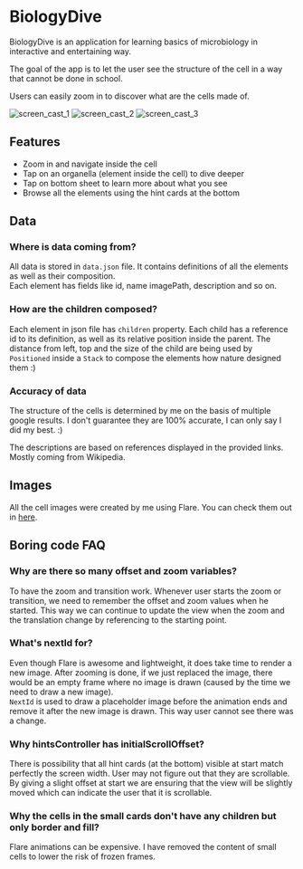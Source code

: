 # BiologyDive

BiologyDive is an application for learning basics of microbiology in interactive and entertaining way.

The goal of the app is to let the user see the structure of the cell in a way that cannot be done in school.

Users can easily zoom in to discover what are the cells made of.

![screen_cast_1](https://user-images.githubusercontent.com/16286046/55671845-a8afac00-5894-11e9-813c-1de2489e30db.gif) 
![screen_cast_2](https://user-images.githubusercontent.com/16286046/55671846-ab120600-5894-11e9-8e48-401917ff6c4d.gif) 
![screen_cast_3](https://user-images.githubusercontent.com/16286046/55671847-ad746000-5894-11e9-9832-8ff913f9238c.gif) 

## Features
* Zoom in and navigate inside the cell
* Tap on an organella (element inside the cell) to dive deeper
* Tap on bottom sheet to learn more about what you see
* Browse all the elements using the hint cards at the bottom

## Data
### Where is data coming from?
All data is stored in `data.json` file. It contains definitions of all the elements as well as their composition.  
Each element has fields like id, name imagePath, description and so on.  

### How are the children composed?
Each element in json file has `children` property. Each child has a reference id to its definition, as well as its relative position inside the parent. The distance from left, top and the size of the child are being used by `Positioned` inside a `Stack` to compose the elements how nature designed them :) 

### Accuracy of data
The structure of the cells is determined by me on the basis of multiple google results. I don't guarantee they are 100% accurate, I can only say I did my best. :)

The descriptions are based on references displayed in the provided links. Mostly coming from Wikipedia.

## Images
All the cell images were created by me using Flare. You can check them out in [here](https://www.2dimensions.com/a/marcinus/files/recent/all).

## Boring code FAQ
### Why are there so many offset and zoom variables?
To have the zoom and transition work. Whenever user starts the zoom or transition, we need to remember the offset and zoom values when he started. This way we can continue to update the view when the zoom and the translation change by referencing to the starting point.

### What's nextId for?
Even though Flare is awesome and lightweight, it does take time to render a new image. After zooming is done, if we just replaced the image, there would be an empty frame where no image is drawn (caused by the time we need to draw a new image).  
`NextId` is used to draw a placeholder image before the animation ends and remove it after the new image is drawn. This way user cannot see there was a change.

### Why hintsController has initialScrollOffset?
There is possibility that all hint cards (at the bottom) visible at start match perfectly the screen width. User may not figure out that they are scrollable. By giving a slight offset at start we are ensuring that the view will be slightly moved which can indicate the user that it is scrollable.

### Why the cells in the small cards don't have any children but only border and fill?
Flare animations can be expensive. I have removed the content of small cells to lower the risk of frozen frames.

